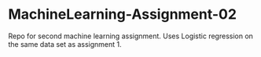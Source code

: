 # MachineLearning-Assignment-02
Repo for second machine learning assignment. Uses Logistic regression on the same data set as assignment 1.
